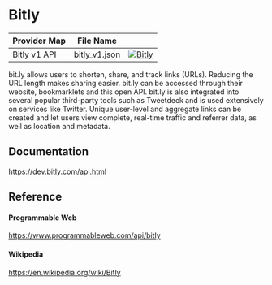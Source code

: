 # Bitly

| Provider Map | File Name | |
|------------------------------|------------------------------|--------------------------------------------------------------------------------------------------------------------------------------------------------------------------------------------------------------------------------------------------------------------|
| Bitly v1 API | bitly_v1.json | [![Bitly](https://d233zlhvpze22y.cloudfront.net/github/bitscoopaddbuttonxsmall.png)](https://bitscoop.com/maps/create?source=https://raw.githubusercontent.com/bitscooplabs/provider-maps/master/bitly/bitly_v1.json) |

bit.ly allows users to shorten, share, and track links (URLs). Reducing the URL length makes sharing easier. bit.ly can be accessed through their website, bookmarklets and this open API. bit.ly is also integrated into several popular third-party tools such as Tweetdeck and is used extensively on services like Twitter. Unique user-level and aggregate links can be created and let users view complete, real-time traffic and referrer data, as well as location and metadata.

## Documentation
https://dev.bitly.com/api.html

## Reference

#### Programmable Web
https://www.programmableweb.com/api/bitly

#### Wikipedia
https://en.wikipedia.org/wiki/Bitly
